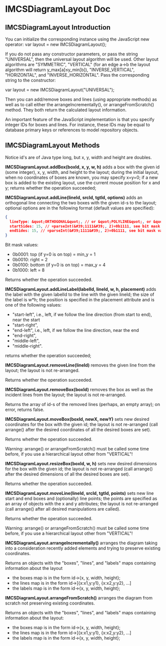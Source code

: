# IMCSDiagramLayout Doc

## IMCSDiagramLayout Introduction

You can initialize the corresponding instance using the JavaScript new operator:
var layout = new IMCSDiagramLayout();

If you do not pass any constructor parameters, or pass the string &quot;UNIVERSAL&quot;, then the universal layout algorithm will be used. Other layout algorithms are &quot;SYMMETRIC&quot;, &quot;VERTICAL&quot; (for an edge a→b the layout algorithm will return y\_max[a]≤y\_min[b]), &quot;INVERSE\_VERTICAL&quot;, &quot;HORIZONTAL&quot;, and &quot;INVERSE\_HORIZONTAL&quot;. Pass the corresponding string to the constructor:

var layout = new IMCSDiagramLayout(&quot;UNIVERSAL&quot;);

Then you can add/remove boxes and lines (using appropriate methods) as well as to call either the arrangeIncrementally(), or arrangeFromScratch() method. They both return the calculated layout information.

An important feature of the JavaScript implementation is that you specify integer IDs for boxes and lines. For instance, these IDs may be equal to database primary keys or references to model repository objects.

## IMCSDiagramLayout Methods

Notice id&#39;s are of Java type long, but x, y, width and height are doubles.

**IMCSDiagramLayout.addBox(boxId, x, y, w, h)**
adds a box with the given id (some integer), x, y, width, and height to the layout;
during the initial layout, when no coordinates of boxes are known, you may specify x=y=0;
if a new box is added to the existing layout, use the current mouse position for x and y;
returns whether the operation succeeded;

**IMCSDiagramLayout.addLine(lineId, srcId, tgtId, options)**
adds an orthogonal line connecting the two boxes with the given id-s to the layout; optional options are in the following format (default values are specified):
```json
{
  lineType: &quot;ORTHOGONAL&quot;, // or &quot;POLYLINE&quot;, or &quot;STRAIGHT&quot;
  startSides: 15, // =parseInt(&#39;1111&#39;, 2)=0b1111, see bit mask values below
  endSides: 15, // =parseInt(&#39;1111&#39;, 2)=0b1111, see bit mask values below
}
```

Bit mask values:

* 0b0001: top (if y=0 is on top) = min\_y = 1
* 0b0010: right = 2
* 0b0100: bottom (if y=0 is on top) = max\_y = 4
* 0b1000: left = 8

Returns whether the operation succeeded.

**IMCSDiagramLayout.addLineLabel(labelId, lineId, w, h, placement)**
adds the label with the given labelId to the line with the given lineId; the size of the label is w\*h; the position is specified in the placement attribute and is one of the following values:

- &quot;start-left&quot;, i.e., left, if we follow the line direction (from start to end), near the start
- &quot;start-right&quot;,
- &quot;end-left&quot;, i.e., left, if we follow the line direction, near the end
- &quot;end-right&quot;,
- &quot;middle-left&quot;,
- &quot;middle-right&quot;.

returns whether the operation succeeded;

**IMCSDiagramLayout.removeLine(lineId)**
removes the given line from the layout;
the layout is not re-arranged.

Returns whether the operation succeeded.

**IMCSDiagramLayout.removeBox(boxId)**
removes the box as well as the incident lines from the layout;
the layout is not re-arranged.

Returns the array of id-s of the removed lines (perhaps, an empty array);
on error, returns false.

**IMCSDiagramLayout.moveBox(boxId, newX, newY)**
sets new desired coordinates for the box with the given id;
the layout is not re-arranged (call arrange() after the desired coordinates of all the desired boxes are set).

Returns whether the operation succeeded.

Warning: arrange() or arrangeFromScratch() must be called some time before, if you use a hierarchical layout other from &quot;VERTICAL&quot;!

**IMCSDiagramLayout.resizeBox(boxId, w, h)**
sets new desired dimensions for the box with the given id;
the layout is not re-arranged (call arrange() after the desired dimensions of all the desired boxes are set).

Returns whether the operation succeeded.

**IMCSDiagramLayout.moveLine(lineId, srcId, tgtId, points)**
sets new line start and end boxes and (optionally) line points;
the points are specified as an array of objects with the x and y attributes;
the layout is not re-arranged (call arrange() after all desired manipulations are called).

Returns whether the operation succeeded.

Warning: arrange() or arrangeFromScratch() must be called some time before, if you use a hierarchical layout other from &quot;VERTICAL&quot;!

**IMCSDiagramLayout.arrangeIncrementally()**
arranges the diagram taking into a consideration recently added elements and trying to preserve existing coordinates.

Returns an objects with the &quot;boxes&quot;, &quot;lines&quot;, and &quot;labels&quot; maps containing information about the layout

- the boxes map is in the form id->{x, y, width, height};
- the lines map is in the form id->[{x:x1,y:y1}, {x:x2,y:y2}, ...]
- the labels map is in the form id->{x, y, width, height};

**IMCSDiagramLayout.arrangeFromScratch()**
arranges the diagram from scratch not preserving existing coordinates.

Returns an objects with the &quot;boxes&quot;, &quot;lines&quot;, and &quot;labels&quot; maps containing information about the layout:

- the boxes map is in the form id->{x, y, width, height};
- the lines map is in the form id->[{x:x1,y:y1}, {x:x2,y:y2}, ...]
- the labels map is in the form id->{x, y, width, height};
